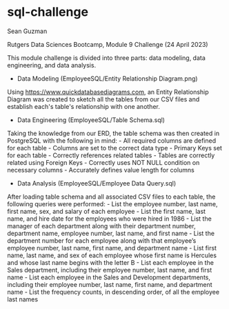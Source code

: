 # sql-challenge

Sean Guzman

Rutgers Data Sciences Bootcamp, Module 9 Challenge (24 April 2023)

This module challenge is divided into three parts: data modeling, data engineering, and data analysis.

* Data Modeling (EmployeeSQL/Entity Relationship Diagram.png)

Using https://www.quickdatabasediagrams.com, an Entity Relationship Diagram was created to sketch all the tables from our CSV files and establish each's table's relationship with one another.  

* Data Engineering (EmployeeSQL/Table Schema.sql)

Taking the knowledge from our ERD, the table schema was then created in PostgreSQL with the following in mind:
    - All required columns are defined for each table
    - Columns are set to the correct data type
    - Primary Keys set for each table
    - Correctly references related tables
    - Tables are correctly related using Foreign Keys
    - Correctly uses NOT NULL condition on necessary columns
    - Accurately defines value length for columns

* Data Analysis (EmployeeSQL/Employee Data Query.sql)

After loading table schema and all associated CSV files to each table, the following queries were performed:
    - List the employee number, last name, first name, sex, and salary of each employee
    - List the first name, last name, and hire date for the employees who were hired in 1986
    - List the manager of each department along with their department number, department name, employee number, last name, and first name
    - List the department number for each employee along with that employee’s employee number, last name, first name, and department name
    - List first name, last name, and sex of each employee whose first name is Hercules and whose last name begins with the letter B
    - List each employee in the Sales department, including their employee number, last name, and first name
    - List each employee in the Sales and Development departments, including their employee number, last name, first name, and department name
    - List the frequency counts, in descending order, of all the employee last names

